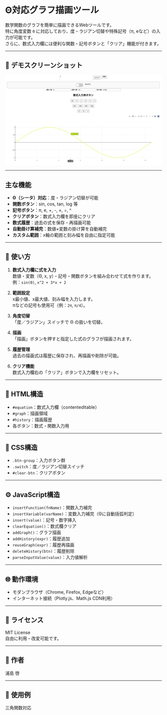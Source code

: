 # Θ対応グラフ描画ツール

数学関数のグラフを簡単に描画できるWebツールです。  
特に角度変数 `Θ` に対応しており、度・ラジアン切替や特殊記号（π, eなど）の入力が可能です。  
さらに、数式入力欄には便利な関数・記号ボタンと「クリア」機能が付きます。

---

## 📌 デモスクリーンショット

![グラフ描画例](screenshot.graph.png)

---

## 主な機能

- **Θ（シータ）対応**：度・ラジアン切替が可能
- **関数ボタン**：sin, cos, tan, log 等
- **記号ボタン**：π, e, +, -, ×, ÷, ^
- **クリアボタン**：数式入力欄を即座にクリア
- **数式履歴**：過去の式を保存・再描画可能
- **自動掛け算補完**：数値×変数の掛け算を自動補完
- **カスタム範囲**：x軸の範囲と刻み幅を自由に指定可能

---

## 🚀 使い方

1. **数式入力欄に式を入力**  
   数値・変数（Θ, x, y）・記号・関数ボタンを組み合わせて式を作ります。  
   例：`sin(Θ)`, `x^2 + 3*x + 2`

2. **範囲設定**  
   x最小値、x最大値、刻み幅を入力します。  
   πなどの記号も使用可（例：`2π`, `π/4`）。

3. **角度切替**  
   「度／ラジアン」スイッチで Θ の扱いを切替。

4. **描画**  
   「描画」ボタンを押すと指定した式のグラフが描画されます。

5. **履歴管理**  
   過去の描画式は履歴に保存され、再描画や削除が可能。

6. **クリア機能**  
   数式入力欄右の「クリア」ボタンで入力欄をリセット。

---

## 📂 HTML構造

- `#equation`：数式入力欄（contenteditable）
- `#graph`：描画領域
- `#history`：描画履歴
- 各ボタン：数式・関数入力用

---

## 🎨 CSS構造

- `.btn-group`：入力ボタン群
- `.switch`：度／ラジアン切替スイッチ
- `#clear-btn`：クリアボタン

---

## ⚙ JavaScript構造

- `insertFunction(fnName)`：関数入力補完
- `insertVariable(varName)`：変数入力補完（Θに自動括弧判定）
- `insert(value)`：記号・数字挿入
- `clearEquation()`：数式欄クリア
- `addGraph()`：グラフ描画
- `addHistory(expr)`：履歴追加
- `reuseGraph(expr)`：履歴再描画
- `deleteHistory(btn)`：履歴削除
- `parseInputValue(value)`：入力値解析

---

## 🌐 動作環境

- モダンブラウザ（Chrome, Firefox, Edgeなど）
- インターネット接続（Plotly.js、Math.js CDN利用）

---

## 📜 ライセンス

MIT License  
自由に利用・改変可能です。

---

## 👤 作者

浦島 啓

---

## 📌 使用例

三角関数対応

